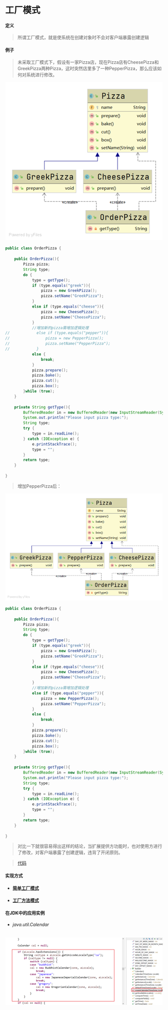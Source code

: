 # 工厂模式

#### 定义

>所谓工厂模式，就是使系统在创建对象时不会对客户端暴露创建逻辑

#### 例子

>未采取工厂模式下，假设有一家Pizza店，现在Pizza店有CheesePizza和GreekPizza两种Pizza，这时突然店里多了一种PepperPizza，那么应该如何对系统进行修改。

![#1](../../../img/pattern/factory/example_01.png)

```java
public class OrderPizza {

    public OrderPizza(){
        Pizza pizza;
        String type;
        do {
            type = getType();
            if (type.equals("greek")){
                pizza = new GreekPizza();
                pizza.setName("GreekPizza");
            }
            else if (type.equals("cheese")){
                pizza = new CheesePizza();
                pizza.setName("CheesePizza");
            }
            //增加新的pizza需增加逻辑处理
//            else if (type.equals("pepper")){
//                pizza = new PepperPizza();
//                pizza.setName("PepperPizza");
//            }
            else {
                break;
            }
            pizza.prepare();
            pizza.bake();
            pizza.cut();
            pizza.box();
        }while (true);
    }

    private String getType(){
        BufferedReader in = new BufferedReader(new InputStreamReader(System.in));
        System.out.println("Please input pizza type:");
        String type;
        try {
            type = in.readLine();
        } catch (IOException e) {
            e.printStackTrace();
            type = "";
        }
        return type;
    }

}
```

>增加PepperPizza后：

![#2](../../../img/pattern/factory/example_02.png)

```java
public class OrderPizza {

    public OrderPizza(){
        Pizza pizza;
        String type;
        do {
            type = getType();
            if (type.equals("greek")){
                pizza = new GreekPizza();
                pizza.setName("GreekPizza");
            }
            else if (type.equals("cheese")){
                pizza = new CheesePizza();
                pizza.setName("CheesePizza");
            }
            //增加新的pizza需增加逻辑处理
            else if (type.equals("pepper")){
                pizza = new PepperPizza();
                pizza.setName("PepperPizza");
            }
            else {
                break;
            }
            pizza.prepare();
            pizza.bake();
            pizza.cut();
            pizza.box();
        }while (true);
    }

    private String getType(){
        BufferedReader in = new BufferedReader(new InputStreamReader(System.in));
        System.out.println("Please input pizza type:");
        String type;
        try {
            type = in.readLine();
        } catch (IOException e) {
            e.printStackTrace();
            type = "";
        }
        return type;
    }

}
```

>对比一下就很容易得出这样的结论，当扩展提供方功能时，也对使用方进行了修改，对客户端暴露了创建逻辑，违背了开闭原则。

>[代码](../../../../src/main/java/org/fade/pattern/factory/example)

#### 实现方式

* #### [简单工厂模式](simple.md)

* #### [工厂方法模式](method.md)

#### 在JDK中的应用实例

* ###### java.util.Calendar

![#1](../../../img/pattern/factory/Snipaste_2021-02-12_20-40-01.png)
